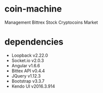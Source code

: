 # coin-machine
Management Bittrex Stock Cryptocoins Market

# dependencies
- Loopback v2.22.0
- Socket.io v2.0.3
- Angular v1.6.6
- Bittex API v0.4.4
- JQuery v1.12.3 
- Bootstrap v3.3.7
- Kendo UI v2016.3.914
